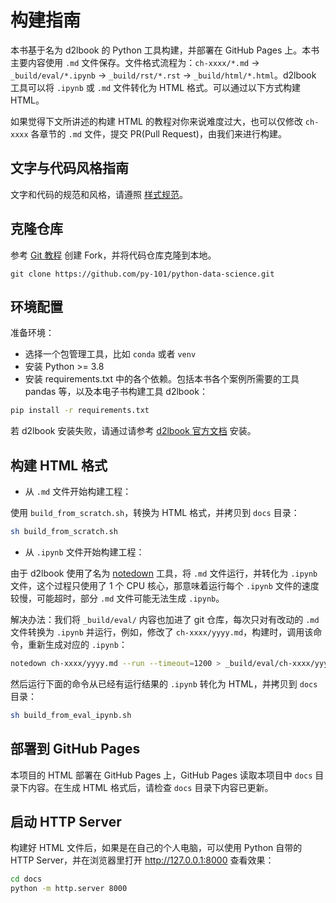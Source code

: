 # 构建指南

本书基于名为 d2lbook 的 Python 工具构建，并部署在 GitHub Pages 上。本书主要内容使用 `.md` 文件保存。文件格式流程为：`ch-xxxx/*.md` -> `_build/eval/*.ipynb` -> `_build/rst/*.rst` -> `_build/html/*.html`。d2lbook 工具可以将 `.ipynb` 或 `.md` 文件转化为 HTML 格式。可以通过以下方式构建 HTML。

如果觉得下文所讲述的构建 HTML 的教程对你来说难度过大，也可以仅修改 `ch-xxxx` 各章节的 `.md` 文件，提交 PR(Pull Request)，由我们来进行构建。

## 文字与代码风格指南

文字和代码的规范和风格，请遵照 [样式规范](style.md)。

## 克隆仓库

参考 [Git 教程](https://git-scm.com/book/zh/v2/GitHub-对项目做出贡献) 创建 Fork，并将代码仓库克隆到本地。

```git
git clone https://github.com/py-101/python-data-science.git
```

## 环境配置

准备环境：

* 选择一个包管理工具，比如 `conda` 或者 `venv`
* 安装 Python >= 3.8
* 安装 requirements.txt 中的各个依赖。包括本书各个案例所需要的工具 pandas 等，以及本电子书构建工具 d2lbook：

```bash
pip install -r requirements.txt
```

若 d2lbook 安装失败，请通过请参考 [d2lbook 官方文档](https://book.d2l.ai/install.html) 安装。

## 构建 HTML 格式

- 从 `.md` 文件开始构建工程：

使用 `build_from_scratch.sh`，转换为 HTML 格式，并拷贝到 `docs` 目录：

```bash
sh build_from_scratch.sh
```

- 从 `.ipynb` 文件开始构建工程：

由于 d2lbook 使用了名为 [notedown](https://github.com/d2l-ai/notedown/) 工具，将 `.md` 文件运行，并转化为 `.ipynb` 文件，这个过程只使用了 1 个 CPU 核心，那意味着运行每个 `.ipynb` 文件的速度较慢，可能超时，部分 `.md` 文件可能无法生成 `.ipynb`。

解决办法：我们将 `_build/eval/` 内容也加进了 git 仓库，每次只对有改动的 `.md` 文件转换为 `.ipynb` 并运行，例如，修改了 `ch-xxxx/yyyy.md`，构建时，调用该命令，重新生成对应的 `.ipynb`：

```bash
notedown ch-xxxx/yyyy.md --run --timeout=1200 > _build/eval/ch-xxxx/yyyy.ipynb
```

然后运行下面的命令从已经有运行结果的 `.ipynb` 转化为 HTML，并拷贝到 `docs` 目录：

```bash
sh build_from_eval_ipynb.sh
```

## 部署到 GitHub Pages

本项目的 HTML 部署在 GitHub Pages 上，GitHub Pages 读取本项目中 `docs` 目录下内容。在生成 HTML 格式后，请检查 `docs` 目录下内容已更新。

## 启动 HTTP Server

构建好 HTML 文件后，如果是在自己的个人电脑，可以使用 Python 自带的 HTTP Server，并在浏览器里打开 http://127.0.0.1:8000 查看效果：

```bash
cd docs
python -m http.server 8000
```